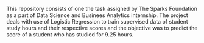 This repository consists of one the task assigned by The Sparks Foundation as a part of Data Science and Businees Analytics internship. The project deals with use of Logistic Regression to train supervised data of student study hours and their respective scores and the objective was to predict the score of a student who has studied for 9.25 hours.
